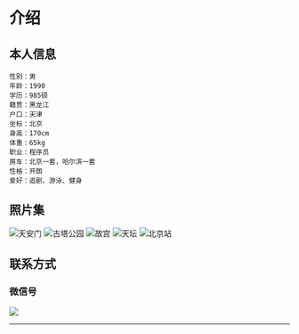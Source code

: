 # 介绍

## 本人信息

    性别：男
    年龄：1990
    学历：985硕
    籍贯：黑龙江
    户口：天津
    坐标：北京
    身高：170cm
    体重：65kg
    职业：程序员
    房车：北京一套，哈尔滨一套
    性格：开朗
    爱好：追剧、游泳、健身
   

## 照片集
![天安门](https://www.yjava.cn/imgs/me/me_1.jpeg)
![古塔公园](https://www.yjava.cn/imgs/me/me_2.jpeg)
![故宫](https://www.yjava.cn/imgs/me/me_3.jpeg)
![天坛](https://www.yjava.cn/imgs/me/me_4.jpeg)
![北京站](https://www.yjava.cn/imgs/me/me_5.jpeg)

## 联系方式

### 微信号
![](https://www.yjava.cn/imgs/me/me_0.jpeg)
    
[//]: # (### 微信群)

[//]: # (![]&#40;https://www.yjava.cn/imgs/me/me_00.jpeg&#41;)

    
---
